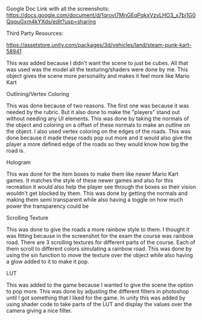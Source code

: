 Google Doc Link with all the screenshots: https://docs.google.com/document/d/1qrovl7MnGEqPqkxVzvLHO3_x7bi1G0QqquGxm4kYXds/edit?usp=sharing 


Third Party Resources: 

https://assetstore.unity.com/packages/3d/vehicles/land/steam-punk-kart-58941 


This was added because I didn't want the scene to just be cubes. All that was used was the model all the texturing/shaders were done by me. This object gives the scene more personality and makes it feel more like Mario Kart 




Outlining/Vertex Coloring 

This was done because of two reasons. The first one was because it was needed by the rubric. But it also done to make the "players" stand out without needing any UI elements. This was done by taking the normals of the object and coloring on a offset of these normals to make an outline on the object. I also used vertex coloring on the edges of the roads. This was done because it made these roads pop out more and it would also give the player a more defined edge of the roads so they would know how big the road is. 


Hologram 

This was done for the item boxes to make them like newer Mario Kart games. It matches the style of these newer games and also for this recreation it would also help the player see through the boxes so their vision wouldn't get blocked by them. This was done by getting the normals and making them semi transparent while also having a toggle on how much power the transparency could be 


Scrolling Texture

This was done to give the roads a more rainbow style to them. I thought it was fitting because in the screenshot for the exam the course was rainbow road. There are 3 scrolling textures for different parts of the course. Each of them scroll to different colors simulating a rainbow road. This was done by using the sin function to move the texture over the object while also having a glow added to it to make it pop. 


LUT 

This was added to the game because I wanted to give the scene the option to pop more. This was done by adjusting the different filters in photoshop until I got something that I liked for the game. In unity this was added by using shader code to take parts of the LUT and display the values over the camera giving a nice filter. 
